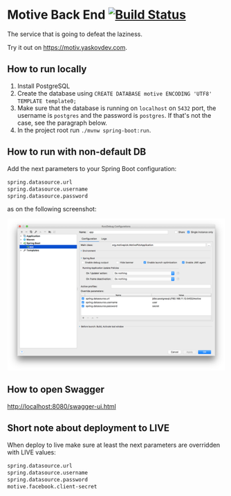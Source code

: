 # Motive Back End [![Build Status](https://travis-ci.com/motivepick/motive-back-end.svg?branch=master)](https://travis-ci.com/motivepick/motive-back-end)

The service that is going to defeat the laziness.

Try it out on https://motiv.yaskovdev.com.

## How to run locally

1. Install PostgreSQL
2. Create the database using `CREATE DATABASE motive ENCODING 'UTF8' TEMPLATE template0;`
3. Make sure that the database is running on `localhost` on `5432` port, the username is `postgres` and the password is `postgres`. If that's not the case, see the paragraph below.
3. In the project root run `./mvnw spring-boot:run`.

## How to run with non-default DB

Add the next parameters to your Spring Boot configuration:

```
spring.datasource.url
spring.datasource.username
spring.datasource.password
```

as on the following screenshot:

![Spring Boot Config](springboot_local_config.png)

## How to open Swagger

[http://localhost:8080/swagger-ui.html](http://localhost:8080/swagger-ui.html)

## Short note about deployment to LIVE

When deploy to live make sure at least the next parameters are overridden with LIVE values:

```
spring.datasource.url
spring.datasource.username
spring.datasource.password
motive.facebook.client-secret
```
